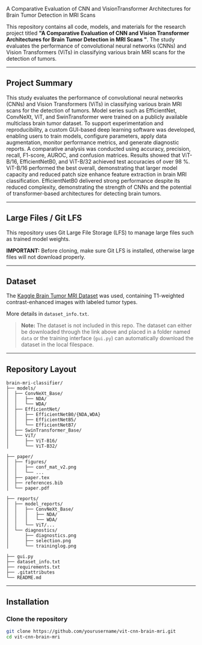 A Comparative Evaluation of CNN and VisionTransformer Architectures for Brain Tumor Detection in MRI Scans

This repository contains all code, models, and materials for the research project titled **"A Comparative Evaluation of CNN and Vision Transformer Architectures for Brain Tumor Detection in MRI Scans
"**. The study evaluates the performance of convolutional neural networks (CNNs) and Vision Transformers (ViTs) in classifying various brain MRI scans for the detection of tumors. 

---

## Project Summary

This study evaluates the performance of convolutional neural networks (CNNs) and Vision Transformers (ViTs) in classifying various brain MRI scans for the detection of tumors. Model series such as EfficientNet, ConvNeXt, ViT, and SwinTransformer were trained on a publicly
available multiclass brain tumor dataset. To support experimentation and reproducibility, a custom GUI-based deep learning software was developed, enabling users to train models, configure parameters, apply data augmentation, monitor performance metrics, and generate diagnostic reports. A comparative analysis was conducted using accuracy, precision, recall, F1-score, AUROC, and confusion matrices. Results showed that ViT-B/16, EfficientNetB0, and ViT-B/32
achieved test accuracies of over 98 %. ViT-B/16 performed the best overall, demonstrating that larger model capacity and reduced patch size enhance feature extraction in brain MRI classification. EfficientNetB0 delivered strong performance despite its reduced complexity, demonstrating the strength of CNNs and the potential of transformer-based architectures for detecting brain tumors.


---

## Large Files / Git LFS
This repository uses Git Large File Storage (LFS) to manage large files such as trained model weights. 

**IMPORTANT:** Before cloning, make sure Git LFS is installed, otherwise large files will not download properly. 

---


## Dataset

The [Kaggle Brain Tumor MRI Dataset](https://www.kaggle.com/datasets/masoudnickparvar/brain-tumor-mri-dataset) was used, containing T1-weighted contrast-enhanced images with labeled tumor types.

More details in `dataset_info.txt`.

> **Note:** The dataset is not included in this repo. The dataset can either be downloaded through the link above and placed in a folder named ```data``` or the training interface (```gui.py```) can automatically download the dataset in the local filespace. 

---
## Repository Layout

```
brain-mri-classifier/
├── models/                
│  ├── ConvNeXt_Base/
│  │   ├── NDA/
│  │   └── WDA/
│  ├── EfficientNet/
│  │   ├── EfficientNetB0/{NDA,WDA}
│  │   ├── EfficientNetB5/
│  │   └── EfficientNetB7/
│  ├── SwinTransformer_Base/
│  └── ViT/
│      ├── ViT-B16/
│      └── ViT-B32/

├── paper/
│  ├── figures/
│  │   ├── conf_mat_v2.png
│  │   └── ...
│  ├── paper.tex
│  ├── references.bib
│  └── paper.pdf

├── reports/
│  ├── model_reports/
│  │   ├── ConvNeXt_Base/
│  │   │   ├── NDA/
│  │   │   └── WDA/
│  │   └── ViT/...
│  └── diagnostics/
│      ├── diagnostics.png
│      ├── selection.png
│      └── traininglog.png

├── gui.py                         
├── dataset_info.txt
├── requirements.txt
├── .gitattributes
└── README.md

```


---

## Installation

### Clone the repository
```bash
git clone https://github.com/yourusername/vit-cnn-brain-mri.git
cd vit-cnn-brain-mri
